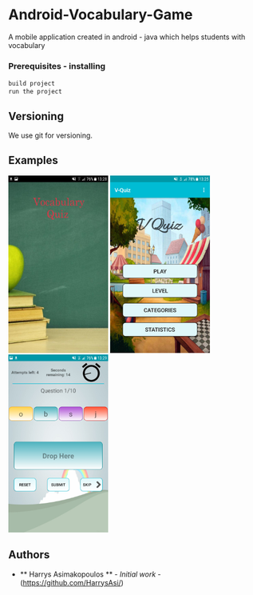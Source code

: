 # Android-Vocabulary-Game

A mobile application created in android - java which helps students with vocabulary

### Prerequisites - installing

```
build project
run the project
```


## Versioning

We use git for versioning.

## Examples
<img src="images/splash.png" width=200;/> <img src="images/menu.png" width=200;/> <img src="images/game.png" width=200;/>

## Authors

* ** Harrys Asimakopoulos ** - *Initial work* - (https://github.com/HarrysAsi/)

